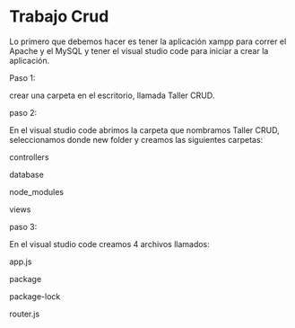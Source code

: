 # Trabajo Crud
Lo primero que debemos hacer es tener la aplicación xampp para correr el Apache y el MySQL y tener el visual studio code para iniciar a crear la aplicación.

Paso 1:

crear una carpeta en el escritorio, llamada Taller CRUD.

paso 2:

En el visual studio code abrimos la carpeta que nombramos Taller CRUD, seleccionamos donde new folder y creamos las siguientes carpetas:

controllers

database

node_modules

views

paso 3:

En el visual studio code creamos 4 archivos llamados:

app.js

package

package-lock

router.js

